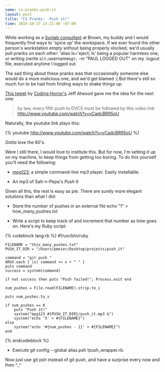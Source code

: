 ```yaml
--- 
name: cs-pranks-push-it
layout: post
title: "CS Pranks:  Push it!"
time: 2010-10-27 23:21:00 -07:00
---
```

While working as a [Sunlab consultant][1] at Brown, my buddy and I would 
frequently find ways to 'spice up' the workspace. If we ever found the other
person's workstation empty without being properly xlocked, we'd usually pull
pranks on each other: 'alias ls='eject; ls' being a popular harmless one, or
writing zwrite `&lt;`username`&gt;` -m "PAUL LOGGED OUT" on my .logout file, 
executed anytime I logged out.


The sad thing about these pranks was that occasionally someone else would do a
more malicious one, and we'd get blamed :( But there's still so much fun to be
had from finding ways to shake things up.


[This tweet][2] by [Coding Horror's][3] Jeff Atwood gave me the idea for the
next one:

> by law, every fifth push to DVCS must be followed by this video link
> http://www.youtube.com/watch?v=vCadcBR95oU


Naturally, the youtube link plays this:

{% youtube http://www.youtube.com/watch?v=vCadcBR95oU %}

_Gotta_ love the 80's.


Were I still there, I would love to institute this. But for now, I'm setting
it up on my machine, to keep things from getting too boring. To do this
yourself you'll need the following:


  * [mpg123][4], a simple command-line mp3 player. Easily installable.

  * An mp3 of Salt-n-Pepa's _Push It_


Given all this, the rest is easy as pie. There are surely more elegant
solutions than what I did:

  * Store the number of pushes in an external file echo "1" >
how_many_pushes.txt

  * Write a script to keep track of and increment that number as time goes on.
Here's my Ruby script:

{% codeblock lang:rb %}
    #!/usr/bin/ruby

    FILENAME = "this_many_pushes.txt"
    PUSH_IT_DIR = "/Users/pmeier/Desktop/projects/push_it"

    command = "git push "
    ARGV.each { |x| command += x + " " }
    puts command
    success = system(command)

    if not success then puts "Push failed!"; Process.exit end

    num_pushes = File.read(FILENAME).strip.to_i

    puts num_pushes.to_s

    if num_pushes == 0
		puts "Push it!"
		system("mpg123 #{PUSH_IT_DIR}/push_it.mp3 &")
		system("echo '5' > #{FILENAME}")
    else
		system("echo '#{num_pushes - 1}' > #{FILENAME}")
    end
{% endcodeblock %}


  * Execute git config --global alias.psh !push_wrapper.rb.


Now just use git psh instead of git push, and have a surprise every now and
then ^_^


   [1]: http://www.cs.brown.edu/ugrad/jobs/consult/

   [2]: http://twitter.com/codinghorror/status/21559239552

   [3]: http://www.codinghorror.com

   [4]: http://www.mpg123.de/
